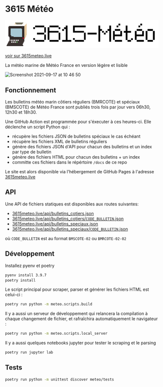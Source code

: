 # 3615 Météo

![3615 Météo](https://raw.githubusercontent.com/adipasquale/3615meteo/main/static_assets/logo.png)

[voir sur 3615meteo.live](https://www.3615meteo.live)

La météo marine de Météo France en version légère et lisible

<img width="1099" alt="Screenshot 2021-09-17 at 10 46 50" src="https://user-images.githubusercontent.com/883348/133753567-f9eb5b00-7c21-4912-89d5-82a043406474.png">

## Fonctionnement

Les bulletins météo marin côtiers réguliers (BMRCOTE) et spéciaux (BMSCOTE) de Météo France sont publiés trois fois par jour vers 06h30, 12h30 et 18h30.

Une GitHub Action est programmée pour s'éxecuter à ces heures-ci. Elle déclenche un script Python qui :

- récupère les fichiers JSON de bulletins spéciaux le cas échéant
- récupère les fichiers XML de bulletins réguliers
- génère des fichiers JSON d'API pour chacun des bulletins et un index par type de bulletin
- génère des fichiers HTML pour chacun des bulletins + un index
- committe ces fichiers dans le répértoire `/docs` de ce repo

Le site est alors disponible via l'hébergement de GitHub Pages à l'adresse [3615meteo.live](https://www.3615meteo.live)

## API

Une API de fichiers statiques est disponibles aux routes suivantes:

- [3615meteo.live/api/bulletins_cotiers.json](https://3615meteo.live/api/bulletins_cotiers.json)
- [3615meteo.live/api/bulletins_cotiers/`CODE_BULLETIN`.json](https://3615meteo.live/api/bulletins_cotiers.json)
- [3615meteo.live/api/bulletins_speciaux.json](https://3615meteo.live/api/bulletins_speciaux.json)
- [3615meteo.live/api/bulletins_speciaux/`CODE_BULLETIN`.json](https://3615meteo.live/api/bulletins_speciaux.json)

où `CODE_BULLETIN` est au format `BMSCOTE-02` ou `BMRCOTE-02-02`

## Développement

Installez pyenv et poetry

```sh
pyenv install 3.9.7
poetry install
```

Le script principal pour scraper, parser et générer les fichiers HTML est celui-ci :

```sh
poetry run python -m meteo.scripts.build
```

Il y a aussi un serveur de développement qui relancera la compilation à chaque changement de fichier, et rafraîchira automatiquement le navigateur :

```sh
poetry run python -m meteo.scripts.local_server
```

Il y a aussi quelques notebooks jupyter pour tester le scraping et le parsing

```sh
poetry run jupyter lab
```

## Tests

```sh
poetry run python -m unittest discover meteo/tests
```
